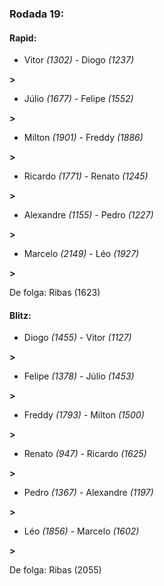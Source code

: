 ### Rodada 19:

#### Rapid:

* Vitor *(1302)*     -     Diogo *(1237)*

 **>** 
* Júlio *(1677)*     -     Felipe *(1552)*

 **>** 
* Milton *(1901)*     -     Freddy *(1886)*

 **>** 
* Ricardo *(1771)*     -     Renato *(1245)*

 **>** 
* Alexandre *(1155)*     -     Pedro *(1227)*

 **>** 
* Marcelo *(2149)*     -     Léo *(1927)*

 **>** 

De folga: Ribas (1623)

#### Blitz:

* Diogo *(1455)*     -     Vitor *(1127)*

 **>** 
* Felipe *(1378)*     -     Júlio *(1453)*

 **>** 
* Freddy *(1793)*     -     Milton *(1500)*

 **>** 
* Renato *(947)*     -     Ricardo *(1625)*

 **>** 
* Pedro *(1367)*     -     Alexandre *(1197)*

 **>** 
* Léo *(1856)*     -     Marcelo *(1602)*

 **>** 

De folga: Ribas (2055)

